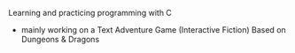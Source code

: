 Learning and practicing programming with C 
- mainly working on a Text Adventure Game (Interactive Fiction) Based on Dungeons & Dragons
